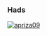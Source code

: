 ### Hads
[![apriza09](https://github-readme-stats.vercel.app/api?username=apriza09&theme=highcontrast)](https://github.com/apriza09/)
